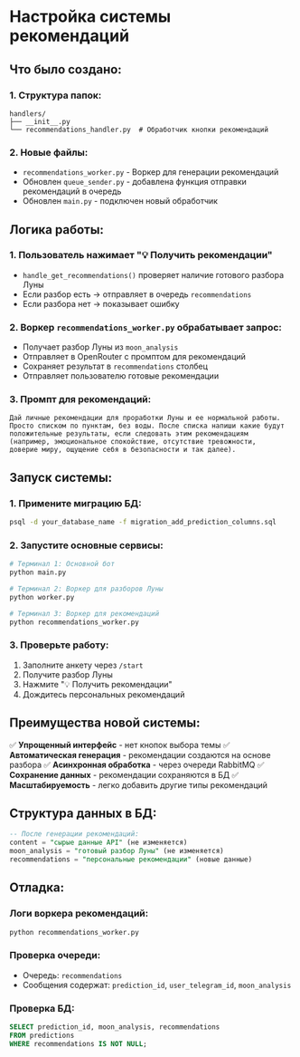 # Настройка системы рекомендаций

## Что было создано:

### 1. Структура папок:
```
handlers/
├── __init__.py
└── recommendations_handler.py  # Обработчик кнопки рекомендаций
```

### 2. Новые файлы:
- `recommendations_worker.py` - Воркер для генерации рекомендаций
- Обновлен `queue_sender.py` - добавлена функция отправки рекомендаций в очередь
- Обновлен `main.py` - подключен новый обработчик

## Логика работы:

### 1. Пользователь нажимает "💡 Получить рекомендации"
- `handle_get_recommendations()` проверяет наличие готового разбора Луны
- Если разбор есть → отправляет в очередь `recommendations`
- Если разбора нет → показывает ошибку

### 2. Воркер `recommendations_worker.py` обрабатывает запрос:
- Получает разбор Луны из `moon_analysis`
- Отправляет в OpenRouter с промптом для рекомендаций
- Сохраняет результат в `recommendations` столбец
- Отправляет пользователю готовые рекомендации

### 3. Промпт для рекомендаций:
```
Дай личные рекомендации для проработки Луны и ее нормальной работы. 
Просто списком по пунктам, без воды. После списка напиши какие будут 
положительные результаты, если следовать этим рекомендациям 
(например, эмоциональное спокойствие, отсутствие тревожности, 
доверие миру, ощущение себя в безопасности и так далее).
```

## Запуск системы:

### 1. Примените миграцию БД:
```bash
psql -d your_database_name -f migration_add_prediction_columns.sql
```

### 2. Запустите основные сервисы:
```bash
# Терминал 1: Основной бот
python main.py

# Терминал 2: Воркер для разборов Луны
python worker.py

# Терминал 3: Воркер для рекомендаций
python recommendations_worker.py
```

### 3. Проверьте работу:
1. Заполните анкету через `/start`
2. Получите разбор Луны
3. Нажмите "💡 Получить рекомендации"
4. Дождитесь персональных рекомендаций

## Преимущества новой системы:

✅ **Упрощенный интерфейс** - нет кнопок выбора темы
✅ **Автоматическая генерация** - рекомендации создаются на основе разбора
✅ **Асинхронная обработка** - через очереди RabbitMQ
✅ **Сохранение данных** - рекомендации сохраняются в БД
✅ **Масштабируемость** - легко добавить другие типы рекомендаций

## Структура данных в БД:

```sql
-- После генерации рекомендаций:
content = "сырые данные API" (не изменяется)
moon_analysis = "готовый разбор Луны" (не изменяется)
recommendations = "персональные рекомендации" (новые данные)
```

## Отладка:

### Логи воркера рекомендаций:
```bash
python recommendations_worker.py
```

### Проверка очереди:
- Очередь: `recommendations`
- Сообщения содержат: `prediction_id`, `user_telegram_id`, `moon_analysis`

### Проверка БД:
```sql
SELECT prediction_id, moon_analysis, recommendations 
FROM predictions 
WHERE recommendations IS NOT NULL;
```
